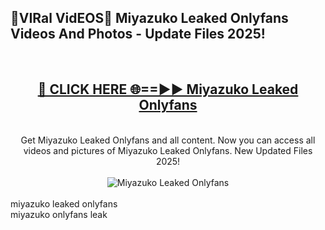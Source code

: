 <h2>🔴VIRal VidEOS🔴 Miyazuko Leaked Onlyfans Videos And Photos - Update Files 2025!</h2>
<br>
<div align="center">
<h2><a href="https://virallinks.top/odZfE0" rel="nofollow">🔴 CLICK HERE 🌐==►► Miyazuko Leaked Onlyfans</a></h2>
<br>
Get Miyazuko Leaked Onlyfans and all content. Now you can access all videos and pictures of Miyazuko Leaked Onlyfans. New Updated Files 2025!
<br>
<br>
<a href="https://virallinks.top/odZfE0" rel="nofollow" data-target="animated-image.originalLink"><img src="https://i.imgur.com/dJHk4Zq.gif)" alt="Miyazuko Leaked Onlyfans" style="max-width: 100%; display: inline-block;" data-target="animated-image.originalImage"></a>
</div>
<br>
miyazuko leaked onlyfans<br>
miyazuko onlyfans leak